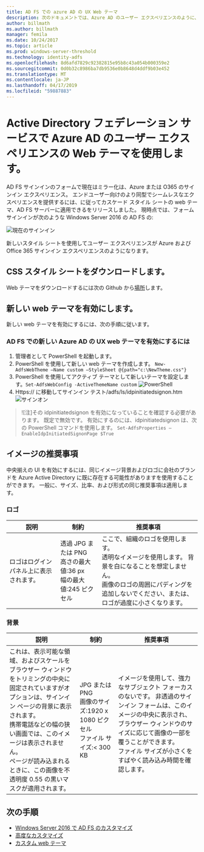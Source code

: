 ```yaml
---
title: AD FS での azure AD の UX Web テーマ
description: 次のドキュメントでは、Azure AD のユーザー エクスペリエンスのように、AD FS フォーム サインインを変更する方法について説明します。
author: billmath
ms.author: billmath
manager: femila
ms.date: 10/24/2017
ms.topic: article
ms.prod: windows-server-threshold
ms.technology: identity-adfs
ms.openlocfilehash: 8d6afd7829c92382815e95b8c43a054b000359e2
ms.sourcegitcommit: 0d0b32c8986ba7db9536e0b8648d4ddf9b03e452
ms.translationtype: MT
ms.contentlocale: ja-JP
ms.lasthandoff: 04/17/2019
ms.locfileid: "59887883"
---
```

# <a name="using-an-azure-ad-ux-web-theme-in-active-directory-federation-services"></a>Active Directory フェデレーション サービスで Azure AD のユーザー エクスペリエンスの Web テーマを使用します。
AD FS サインインのフォームで現在はミラー化は、Azure または O365 のサインイン エクスペリエンス。  エンドユーザー向けのより同型でシームレスなエクスペリエンスを提供するには、に従ってカスケード スタイル シートの web テーマ、AD FS サーバーに適用できるをリリースしました。  現時点では、フォーム サインインが次のような Windows Server 2016 の AD FS の:

![現在のサインイン](media/Azure-UX-Web-Theme-in-AD-FS/one.png)


新しいスタイル シートを使用してユーザー エクスペリエンスが Azure および Office 365 サインイン エクスペリエンスのようになります。

## <a name="download-the-css-style-sheet"></a>CSS スタイル シートをダウンロードします。
Web テーマをダウンロードするには次の Github から[場所](https://github.com/Microsoft/adfsWebCustomization/tree/master/centeredUi)します。


## <a name="enabling-the-new-web-theme"></a>新しい web テーマを有効にします。
新しい web テーマを有効にするには、次の手順に従います。

### <a name="to-enable-the-new-azure-ad-ux-web-theme-in-ad-fs"></a>AD FS での新しい Azure AD の UX web テーマを有効にするには
1.  管理者として PowerShell を起動します。
2.  PowerShell を使用して新しい web テーマを作成します。  `New-AdfsWebTheme –Name custom –StyleSheet @{path="c:\NewTheme.css"}`
3.  PowerShell を使用してアクティブ テーマとして新しいテーマを設定します。`Set-AdfsWebConfig -ActiveThemeName custom`
![PowerShell](media/Azure-UX-Web-Theme-in-AD-FS/two.png)
4.  Https:// に移動してサインイン テスト<AD FS name.domain>/adfs/ls/idpinitiatedsignon.htm![サインオン](media/Azure-UX-Web-Theme-in-AD-FS/three.png)

> ![注]その idpinitiatedsignon を有効になっていることを確認する必要があります。  既定で無効です。  有効にするのには、idpinitiatedsignon は、次の PowerShell コマンドを使用します。  `Set-AdfsProperties –EnableIdpInitiatedSignonPage $True`

## <a name="image-recommendations"></a>イメージの推奨事項
中央揃えの UI を有効にするには、同じイメージ背景およびロゴに会社のブランドを Azure Active Directory に既に存在する可能性がありますを使用することができます。 一般に、サイズ、比率、および形式の同じ推奨事項は適用します。

### <a name="logo"></a>ロゴ
説明 | 制約 | 推奨事項
------- | ------- | ----------
ロゴはログイン パネル上に表示されます。 | 透過 JPG または PNG<br>高さの最大値:36 px<br>幅の最大値:245 ピクセル | ここで、組織のロゴを使用します。<br>透明なイメージを使用します。 背景を白になることを想定しません。<br>画像のロゴの周囲にパディングを追加しないでください、または、ロゴが過度に小さくなります。

### <a name="background"></a>背景
説明 | 制約 | 推奨事項
------- | ------- | ----------
これは、表示可能な領域、およびスケールをブラウザー ウィンドウをトリミングの中央に固定されていますがオプションは、サインイン ページの背景に表示されます。    <br>携帯電話などの幅の狭い画面では、このイメージは表示されません。<br>ページが読み込まれるときに、この画像を不透明度 0.55 の黒いマスクが適用されます。 | JPG または PNG<br>画像のサイズ:1920 x 1080 ピクセル<br>ファイル サイズ:&lt; 300 KB | <br>イメージを使用して、強力なサブジェクト フォーカスのないです。 非透過のサインイン フォームは、このイメージの中央に表示され、ブラウザー ウィンドウのサイズに応じて画像の一部を覆うことができます。<br>ファイル サイズが小さくをすばやく読み込み時間を確認します。

## <a name="next-steps"></a>次の手順
- [Windows Server 2016 で AD FS のカスタマイズ](AD-FS-Customization-in-Windows-Server-2016.md)
- [高度なカスタマイズ](Advanced-Customization-of-AD-FS-Sign-in-Pages.md)
- [カスタム web テーマ](Custom-Web-Themes-in-AD-FS.md)
